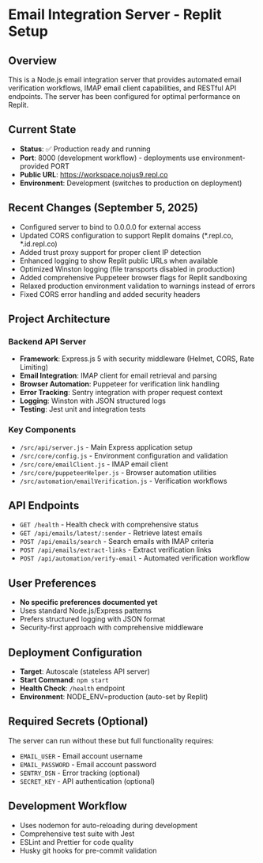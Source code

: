 # Email Integration Server - Replit Setup

## Overview
This is a Node.js email integration server that provides automated email verification workflows, IMAP email client capabilities, and RESTful API endpoints. The server has been configured for optimal performance on Replit.

## Current State
- **Status**: ✅ Production ready and running
- **Port**: 8000 (development workflow) - deployments use environment-provided PORT
- **Public URL**: https://workspace.nojus9.repl.co
- **Environment**: Development (switches to production on deployment)

## Recent Changes (September 5, 2025)
- Configured server to bind to 0.0.0.0 for external access
- Updated CORS configuration to support Replit domains (*.repl.co, *.id.repl.co)
- Added trust proxy support for proper client IP detection
- Enhanced logging to show Replit public URLs when available
- Optimized Winston logging (file transports disabled in production)
- Added comprehensive Puppeteer browser flags for Replit sandboxing
- Relaxed production environment validation to warnings instead of errors
- Fixed CORS error handling and added security headers

## Project Architecture
### Backend API Server
- **Framework**: Express.js 5 with security middleware (Helmet, CORS, Rate Limiting)
- **Email Integration**: IMAP client for email retrieval and parsing
- **Browser Automation**: Puppeteer for verification link handling
- **Error Tracking**: Sentry integration with proper request context
- **Logging**: Winston with JSON structured logs
- **Testing**: Jest unit and integration tests

### Key Components
- `/src/api/server.js` - Main Express application setup
- `/src/core/config.js` - Environment configuration and validation
- `/src/core/emailClient.js` - IMAP email client
- `/src/core/puppeteerHelper.js` - Browser automation utilities
- `/src/automation/emailVerification.js` - Verification workflows

## API Endpoints
- `GET /health` - Health check with comprehensive status
- `GET /api/emails/latest/:sender` - Retrieve latest emails
- `POST /api/emails/search` - Search emails with IMAP criteria
- `POST /api/emails/extract-links` - Extract verification links
- `POST /api/automation/verify-email` - Automated verification workflow

## User Preferences
- **No specific preferences documented yet**
- Uses standard Node.js/Express patterns
- Prefers structured logging with JSON format
- Security-first approach with comprehensive middleware

## Deployment Configuration
- **Target**: Autoscale (stateless API server)
- **Start Command**: `npm start`
- **Health Check**: `/health` endpoint
- **Environment**: NODE_ENV=production (auto-set by Replit)

## Required Secrets (Optional)
The server can run without these but full functionality requires:
- `EMAIL_USER` - Email account username
- `EMAIL_PASSWORD` - Email account password
- `SENTRY_DSN` - Error tracking (optional)
- `SECRET_KEY` - API authentication (optional)

## Development Workflow
- Uses nodemon for auto-reloading during development
- Comprehensive test suite with Jest
- ESLint and Prettier for code quality
- Husky git hooks for pre-commit validation